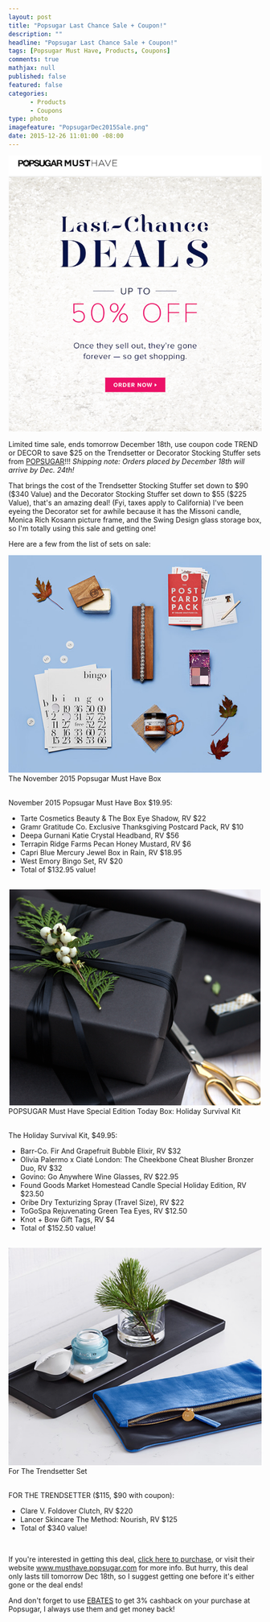 ```yaml
---
layout: post
title: "Popsugar Last Chance Sale + Coupon!"
description: ""
headline: "Popsugar Last Chance Sale + Coupon!"
tags: [Popsugar Must Have, Products, Coupons]
comments: true
mathjax: null
published: false
featured: false
categories: 
      - Products
      - Coupons
type: photo
imagefeature: "PopsugarDec2015Sale.png"
date: 2015-12-26 11:01:00 -08:00
---
```


<center><a href="https://musthave.popsugar.com/p/monthly-subscription?utm_source=link&utm_medium=confirmation-page&utm_campaign=referral&utm_content=u:16301514" target="_blank">
<img src="/images/PopsugarDec2015Sale.png" border="0" style="border:none;max-width:100%;" alt="Popsugar Must Have Stocking Stuffers Sale" />
</a></center>

<p>Limited time sale, ends tomorrow December 18th, use coupon code TREND or DECOR to save $25 on the Trendsetter or Decorator Stocking Stuffer sets from <a href="https://musthave.popsugar.com/p/monthly-subscription?utm_source=link&utm_medium=confirmation-page&utm_campaign=referral&utm_content=u:16301514" target="_blank">POPSUGAR</a>!!! <i>Shipping note: Orders placed by December 18th will arrive by Dec. 24th!</i></p>

<p>That brings the cost of the Trendsetter Stocking Stuffer set down to $90 ($340 Value) and the Decorator Stocking Stuffer set down to $55 ($225 Value), that's an amazing deal! (Fyi, taxes apply to California) I've been eyeing the Decorator set for awhile because it has the Missoni candle, Monica Rich Kosann picture frame, and the Swing Design glass storage box, so I'm totally using this sale and getting one!</p>

<p>Here are a few from the list of sets on sale:</p>

<center><a href="https://musthave.popsugar.com/p/monthly-subscription?utm_source=link&utm_medium=confirmation-page&utm_campaign=referral&utm_content=u:16301514" target="_blank">
<img src="/images/PopsugarMustHaveNov2015.jpg" border="0" style="border:none;max-width:100%;" />
</a></center>
<figcaption>The November 2015 Popsugar Must Have Box</figcaption>

<br>

<p>November 2015 Popsugar Must Have Box $19.95:</p>
<ul>
<li>Tarte Cosmetics Beauty & The Box Eye Shadow, RV $22</li>
<li>Gramr Gratitude Co. Exclusive Thanksgiving Postcard Pack, RV $10</li>
<li>Deepa Gurnani Katie Crystal Headband, RV $56</li>
<li>Terrapin Ridge Farms Pecan Honey Mustard, RV $6</li>
<li>Capri Blue Mercury Jewel Box in Rain, RV $18.95</li>
<li>West Emory Bingo Set, RV $20</li>
<li>Total of $132.95 value!</li>
</ul>

<br>

<center><a href="https://musthave.popsugar.com/p/monthly-subscription?utm_source=link&utm_medium=confirmation-page&utm_campaign=referral&utm_content=u:16301514" target="_blank">
<img src="/images/PopsugarHolidaySurvivalKit2015.png" border="0" style="border:none;max-width:100%;" />
</a></center>
<figcaption>POPSUGAR Must Have Special Edition Today Box: Holiday Survival Kit</figcaption>

<br>

<p>The Holiday Survival Kit, $49.95:</p>
<ul>
<li>Barr-Co. Fir And Grapefruit Bubble Elixir, RV $32</li>
<li>Olivia Palermo x Ciaté London: The Cheekbone Cheat Blusher Bronzer Duo, RV $32</li>
<li>Govino: Go Anywhere Wine Glasses, RV $22.95</li>
<li>Found Goods Market Homestead Candle Special Holiday Edition, RV $23.50</li>
<li>Oribe Dry Texturizing Spray (Travel Size), RV $22</li>
<li>ToGoSpa Rejuvenating Green Tea Eyes, RV $12.50</li>
<li>Knot + Bow Gift Tags, RV $4</li>
<li>Total of $152.50 value!</li>
</ul>

<br>

<center><a href="https://musthave.popsugar.com/p/monthly-subscription?utm_source=link&utm_medium=confirmation-page&utm_campaign=referral&utm_content=u:16301514" target="_blank">
<img src="/images/PopsugarDec2015TrendsetterSet.png" border="0" style="border:none;max-width:100%;" alt="Popsugar Must Have Stocking Stuffers Sale" />
</a></center>
<figcaption>For The Trendsetter Set</figcaption>

<br>

<p>FOR THE TRENDSETTER ($115, $90 with coupon):</p>
<ul>
<li>Clare V. Foldover Clutch, RV $220</li>
<li>Lancer Skincare The Method: Nourish, RV $125</li>
<li>Total of $340 value!</li>
</ul>

<br>

<p>If you're interested in getting this deal, <a href="https://musthave.popsugar.com/p/monthly-subscription?utm_source=link&utm_medium=confirmation-page&utm_campaign=referral&utm_content=u:16301514" target="_blank">click here to purchase</a>, or visit their website <a href="https://musthave.popsugar.com/p/monthly-subscription?utm_source=link&utm_medium=confirmation-page&utm_campaign=referral&utm_content=u:16301514" target="_blank">www.musthave.popsugar.com</a> for more info. But hurry, this deal only lasts till tomorrow Dec 18th, so I suggest getting one before it's either gone or the deal ends!</p>

<p>And don't forget to use <a href="http://www.ebates.com/rf.do?referrerid=nFbj2DqrCN%2BpB5AWKzmAFQ%3D%3D&eeid=30337" target="_blank">EBATES</a> to get 3% cashback on your purchase at Popsugar, I always use them and get money back!</p>
